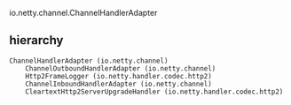 io.netty.channel.ChannelHandlerAdapter

## hierarchy
```
ChannelHandlerAdapter (io.netty.channel)
    ChannelOutboundHandlerAdapter (io.netty.channel)
    Http2FrameLogger (io.netty.handler.codec.http2)
    ChannelInboundHandlerAdapter (io.netty.channel)
    CleartextHttp2ServerUpgradeHandler (io.netty.handler.codec.http2)
```